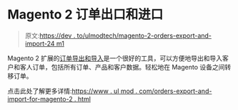 # Magento 2 订单出口和进口

> 原文:[https://dev . to/ulmodtech/magento-2-orders-export-and-import-24 m1](https://dev.to/ulmodtech/magento-2-orders-export-and-import-24m1)

Magento 2 扩展的[订单导出和导入](https://www.ulmod.com/orders-export-and-import-for-magento-2.html)是一个很好的工具，可以方便地导出和导入客户和客人订单，包括所有订单、产品和客户数据。轻松地在 Magento 设备之间转移订单。

点击此处了解更多详情:[https://www . ul mod . com/orders-export-and-import-for-magento-2 . html](https://www.ulmod.com/orders-export-and-import-for-magento-2.html)